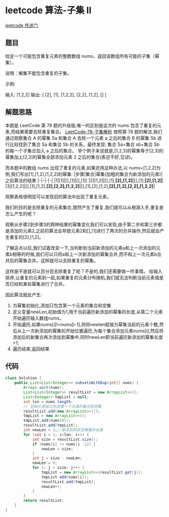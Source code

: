 # leetcode 算法-子集 II

[leetcode 传送门](https://leetcode-cn.com/problems/subsets-ii/)

## 题目

给定一个可能包含重复元素的整数数组 nums，返回该数组所有可能的子集（幂集）。

说明：解集不能包含重复的子集。

示例:

输入: [1,2,2]
输出:
[
[2],
[1],
[1,2,2],
[2,2],
[1,2],
[]
]

## 解题思路

本题是 LeetCode 第 78 题的升级版,唯一的区别是这次的 nums 包含了重复的元素,而结果需要去除重复集合。
[LeetCode-78-子集解析](https://blog.csdn.net/u011622021/article/details/89414439)
按照第 78 题的解法,我们通过观察集合 A 的幂集 Sa 和集合 A 去除一个元素 a 之后的集合 B 的幂集 Sb 进行比较找到了集合 Sa 和集合 Sb 的关系，最终发现:
集合 Sa=集合 sb+集合 Sb 的每一个子集合加入 a 之后的集合。
举个例子来说就是,[1,2,3]的幂集等于[2,3]的幂集加上[2,3]的幂集全部添加元素 2 之后的集合(表述不好,见谅)。

而本题中的数组 nums 出现了重复的元素,如果还用这种办法,以 nums=[1,2,2]为例,我们写出[1],[1,2],[1,2,2]的幂集:
|步骤|集合|幂集(加粗的集合为新添加的元素)|之前算法的结果
|-|-|-|-|
|1|[1]|[],[1]|[],[1]|
|2|[1,2]|[],[1],**[2],[1,2]**|[],[1],**[2],[1,2]**|
|3|[1,2,2]|[],[1],[1,2],**[2],[2,2],[1,2,2]**|[],[1],[2],[1,2],**[2],[1,2],[2,2],[1,2,2]**|

观察表格很明显可以发现旧的算法中出现了重复元素。

我们的目的是去除重复的元素集合,既然产生了重复,我们就可以从根源入手,重复是怎么产生的呢？

观察从步骤2到步骤3的两种结果的幂集变化我们可以发现,由于第二步和第三步都是添加的元素2,之前的算法会导致元素2和[],[1]进行了两次的合并操作,然后就会产生重复的[2],[1,2]。

了解这点以后,我们试着改变一下,当判断到当前新添加的元素a和上一次添加的元素b相等的时候,我们可以只将a和上一次新添加的幂集合并,而不和上一次元素b合并后的幂集合并。这样就可以去除重复的幂集。

这样是不是就可以百分百去除重复了呢？不是的,我们还需要做一件事情。
给输入排序,让重复的元素到一起,如果重复的元素分布随机,我们就无法判断当前元素值是否已经和某些幂集进行了合并。

因此算法就此产生:

1. 为幂集初始化,添加只包含第一个元素的集合和空集
2. 定义变量newLen,初始值为1,用于当前遍历新添加的幂集的长度,从第二个元素开始遍历输入数组nums。
3. 开始遍历,如果nums[i]!=nums[i-1],则将newlen赋值为幂集当前的元素个数,然后从上一次新添加的幂集的开始位置遍历,为每个集合添加元素nums[i],然后将添加后的新集合再次添加到幂集中,同时newLen即当前遍历新添加的幂集长度+1;
4. 遍历结束,返回结果

## 代码

```java
class Solution {
    public List<List<Integer>> subsetsWithDup(int[] nums) {
        Arrays.sort(nums);
        List<List<Integer>> resultList = new ArrayList<>();
        List<Integer> tmpList = null;
        int len = nums.length;
        // 初始化添加只包含第一个元素的集合和空集
        resultList.add(new ArrayList<>());
        tmpList = new ArrayList<>();
        tmpList.add(nums[0]);
        resultList.add(tmpList);
        int newLen = 1;//新添加的非空幂集的长度
        for (int i = 1; i<len; i++) {
            int size = resultList.size();
            if (nums[i] != nums[i -1]) {
                newLen = size;
            }
            int j = size - newLen;
            newLen = 0;
            for (; j < size; j++) {
                tmpList = new ArrayList<>(resultList.get(j));
                tmpList.add(nums[i]);
                resultList.add(tmpList);
                newLen++;
            }
        }
        return resultList;
    }
}
```
